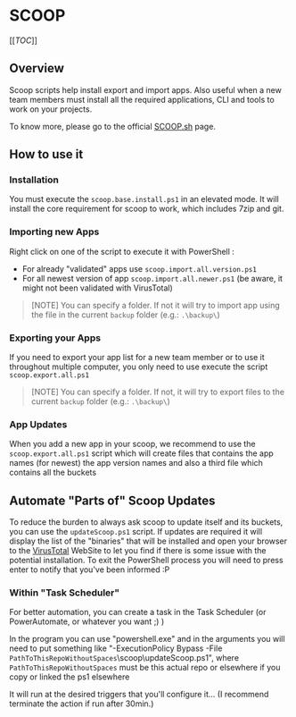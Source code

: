 # SCOOP

[[_TOC_]]

## Overview

Scoop scripts help install export and import apps. Also useful when a new team members must install all the required applications, CLI and tools to work on your projects.

To know more, please go to the official [SCOOP.sh](https://scoop.sh) page.

## How to use it

### Installation

You must execute the `scoop.base.install.ps1` in an elevated mode. It will install the core requirement for scoop to work, which includes 7zip and git.

### Importing new Apps

Right click on one of the script to execute it with PowerShell :

- For already "validated" apps use `scoop.import.all.version.ps1`
- For all newest version of app `scoop.import.all.newer.ps1` (be aware, it might not been validated with VirusTotal)

> [NOTE]
> You can specify a folder. If not it will try to import app using the file in the current `backup` folder (e.g.: `.\backup\`)

### Exporting your Apps

If you need to export your app list for a new team member or to use it throughout multiple computer, you only need to use execute the script `scoop.export.all.ps1`

> [NOTE]
> You can specify a folder. If not, it will try to export files to the current `backup` folder (e.g.: `.\backup\`)

### App Updates

When you add a new app in your scoop, we recommend to use the `scoop.export.all.ps1` script which will create files that contains the app names (for newest) the app version names and also a third file which contains all the buckets

## Automate "Parts of" Scoop Updates

To reduce the burden to always ask scoop to update itself and its buckets, you can use the `updateScoop.ps1` script. If updates are required it will display the list of the "binaries" that will be installed and open your browser to the [VirusTotal](https://www.virustotal.com/gui/home/url) WebSite to let you find if there is some issue with the potential installation. To exit the PowerShell process you will need to press enter to notify that you've been informed :P

### Within "Task Scheduler"

For better automation, you can create a task in the Task Scheduler (or PowerAutomate, or whatever you want ;) )

In the program you can use "powershell.exe" and in the arguments you will need to put something like "-ExecutionPolicy Bypass -File `PathToThisRepoWithoutSpaces`\scoop\updateScoop.ps1", where `PathToThisRepoWithoutSpaces` must be this actual repo or elsewhere if you copy or linked the ps1 elsewhere

It will run at the desired triggers that you'll configure it... (I recommend terminate the action if run after 30min.)
